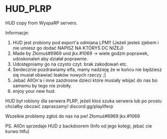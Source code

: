 # HUD_PLRP
HUD copy from WyspaRP servers.

Informacje:
1. HUD jest zrobiony pod export'a odmiana LPM!! (Jeżeli jesteś zjebem i nie umiesz go dodać NAPISZ NA KTÓRYŚ DC NIŻEJ)
2. Made by Złomuś#6969 und jkx.#1069 -> wiele godzin poprawek, udoskonaleń aby działał poprawnie.
3. Udostępniamy go na czysto czyt. brak zakodowań etc.
4. Serdecznie pozdrawiamy elfa, mamy nadzieję że w końcu nie będziesz się musiał obawiać leaków nowych rzeczy ;]
5. Jebać AllOn'a i inne zazdrosne dzieci które musiały wbijać do nas bo samemu by tego nie zrobiły.
6. enjoy your new hud.

HUD był robiony dla serwera PLRP, jeżeli ktoś szuka serwera lub po prostu chciałby obczaić zapraszamy!
discord.gg/playliferp

Wszelkie problemy zgłoś do nas na pw!
Złomuś#6969
jkx.#1069

PS. AllOn sprzedaje HUD z backdoorem (Info od jego kolegi, jebać cie kurwo htfu)
